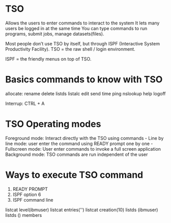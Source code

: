 # TSO 
Allows the users to enter commands to interact to the system
It lets many users be logged in at the same time
You can type commands to run programs, submit jobs, manage datasets(files).

Most people don’t use TSO by itself, but through ISPF (Interactive System Productivity Facility).
TSO = the raw shell / login environment.

ISPF = the friendly menus on top of TSO.

# Basics commands to know with TSO

allocate:
rename
delete
listds
listalc
edit
send
time
ping
nslookup
help
logoff

Interrup: CTRL + A

# TSO Operating modes
Foreground mode: Interact directly with the TSO using commands
	- Line by line mode: user enter the command using READY prompt one by one
	- Fullscreen mode: User enter commands to invoke a full screen application
Background mode: TSO commands are run independent of the user


# Ways to execute TSO command
1. READY PROMPT
2. ISPF option 6
3. ISPF command line

listcat level(ibmuser)
listcat entries('')
listcat creation(10)
listds (ibmuser)
listds () members
